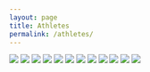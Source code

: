 ```yaml
---
layout: page
title: Athletes
permalink: /athletes/
---
```

<div class="gallery-box">
  <div class="gallery">
    <img src="/images/athletes/Brett Z., Men’s Physique.jpeg">
    <img src="/images/athletes/Cameron C., Classic Physique Pro.jpeg">
    <img src="/images/athletes/Chad K., Men’s Physique Pro.jpeg">
    <img src="/images/athletes/Christina C., Bikini Pro.jpeg">
    <img src="/images/athletes/Cynthia C, Women’s Physique.jpeg">
    <img src="/images/athletes/Drew K, Men’s Physique.jpeg">
    <img src="/images/athletes/Emily B, Women’s Physique.jpeg">
    <img src="/images/athletes/Jon T., Bodybuilding Pro.jpeg">
    <img src="/images/athletes/Alberto T., Masters Classic.jpeg">
    <img src="/images/athletes/Alfred P., Men's Physique Pro.jpeg">
    <img src="/images/athletes/Nikki L., Bikini Pro.jpeg">
    <img src="/images/athletes/Eleanor R., Figure & Physique Pro.jpeg">
  </div>
</div>

